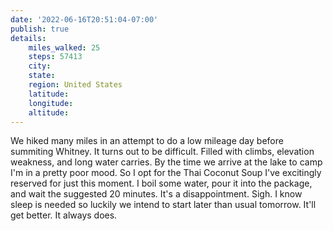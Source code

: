 ```yaml
---
date: '2022-06-16T20:51:04-07:00'
publish: true
details:
    miles_walked: 25
    steps: 57413
    city:
    state:
    region: United States
    latitude:
    longitude:
    altitude:
---
```

We hiked many miles in an attempt to do a low mileage day before summiting Whitney. It turns out to be difficult. Filled with climbs, elevation weakness, and long water carries. By the time we arrive at the lake to camp I'm in a pretty poor mood. So I opt for the Thai Coconut Soup I've excitingly reserved for just this moment. I boil some water, pour it into the package, and wait the suggested 20 minutes. It's a disappointment. Sigh. I know sleep is needed so luckily we intend to start later than usual tomorrow. It'll get better. It always does.  